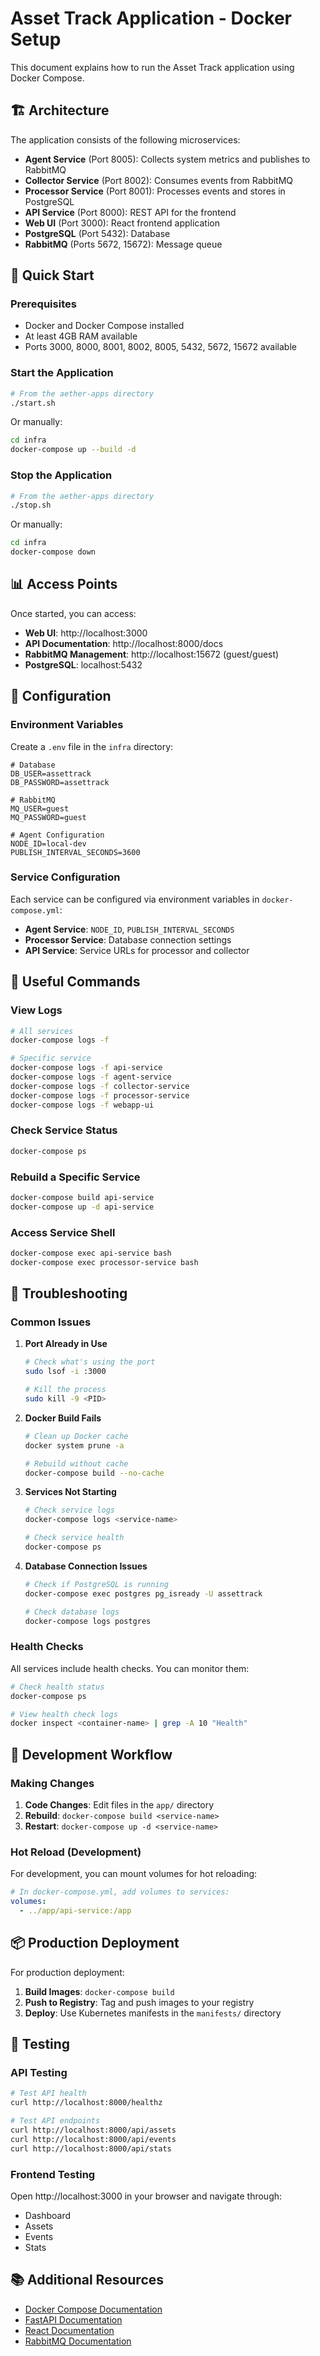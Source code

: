 # Asset Track Application - Docker Setup

This document explains how to run the Asset Track application using Docker Compose.

## 🏗️ Architecture

The application consists of the following microservices:

- **Agent Service** (Port 8005): Collects system metrics and publishes to RabbitMQ
- **Collector Service** (Port 8002): Consumes events from RabbitMQ
- **Processor Service** (Port 8001): Processes events and stores in PostgreSQL
- **API Service** (Port 8000): REST API for the frontend
- **Web UI** (Port 3000): React frontend application
- **PostgreSQL** (Port 5432): Database
- **RabbitMQ** (Ports 5672, 15672): Message queue

## 🚀 Quick Start

### Prerequisites

- Docker and Docker Compose installed
- At least 4GB RAM available
- Ports 3000, 8000, 8001, 8002, 8005, 5432, 5672, 15672 available

### Start the Application

```bash
# From the aether-apps directory
./start.sh
```

Or manually:

```bash
cd infra
docker-compose up --build -d
```

### Stop the Application

```bash
# From the aether-apps directory
./stop.sh
```

Or manually:

```bash
cd infra
docker-compose down
```

## 📊 Access Points

Once started, you can access:

- **Web UI**: http://localhost:3000
- **API Documentation**: http://localhost:8000/docs
- **RabbitMQ Management**: http://localhost:15672 (guest/guest)
- **PostgreSQL**: localhost:5432

## 🔧 Configuration

### Environment Variables

Create a `.env` file in the `infra` directory:

```env
# Database
DB_USER=assettrack
DB_PASSWORD=assettrack

# RabbitMQ
MQ_USER=guest
MQ_PASSWORD=guest

# Agent Configuration
NODE_ID=local-dev
PUBLISH_INTERVAL_SECONDS=3600
```

### Service Configuration

Each service can be configured via environment variables in `docker-compose.yml`:

- **Agent Service**: `NODE_ID`, `PUBLISH_INTERVAL_SECONDS`
- **Processor Service**: Database connection settings
- **API Service**: Service URLs for processor and collector

## 📝 Useful Commands

### View Logs

```bash
# All services
docker-compose logs -f

# Specific service
docker-compose logs -f api-service
docker-compose logs -f agent-service
docker-compose logs -f collector-service
docker-compose logs -f processor-service
docker-compose logs -f webapp-ui
```

### Check Service Status

```bash
docker-compose ps
```

### Rebuild a Specific Service

```bash
docker-compose build api-service
docker-compose up -d api-service
```

### Access Service Shell

```bash
docker-compose exec api-service bash
docker-compose exec processor-service bash
```

## 🐛 Troubleshooting

### Common Issues

1. **Port Already in Use**
   ```bash
   # Check what's using the port
   sudo lsof -i :3000
   
   # Kill the process
   sudo kill -9 <PID>
   ```

2. **Docker Build Fails**
   ```bash
   # Clean up Docker cache
   docker system prune -a
   
   # Rebuild without cache
   docker-compose build --no-cache
   ```

3. **Services Not Starting**
   ```bash
   # Check service logs
   docker-compose logs <service-name>
   
   # Check service health
   docker-compose ps
   ```

4. **Database Connection Issues**
   ```bash
   # Check if PostgreSQL is running
   docker-compose exec postgres pg_isready -U assettrack
   
   # Check database logs
   docker-compose logs postgres
   ```

### Health Checks

All services include health checks. You can monitor them:

```bash
# Check health status
docker-compose ps

# View health check logs
docker inspect <container-name> | grep -A 10 "Health"
```

## 🔄 Development Workflow

### Making Changes

1. **Code Changes**: Edit files in the `app/` directory
2. **Rebuild**: `docker-compose build <service-name>`
3. **Restart**: `docker-compose up -d <service-name>`

### Hot Reload (Development)

For development, you can mount volumes for hot reloading:

```yaml
# In docker-compose.yml, add volumes to services:
volumes:
  - ../app/api-service:/app
```

## 📦 Production Deployment

For production deployment:

1. **Build Images**: `docker-compose build`
2. **Push to Registry**: Tag and push images to your registry
3. **Deploy**: Use Kubernetes manifests in the `manifests/` directory

## 🧪 Testing

### API Testing

```bash
# Test API health
curl http://localhost:8000/healthz

# Test API endpoints
curl http://localhost:8000/api/assets
curl http://localhost:8000/api/events
curl http://localhost:8000/api/stats
```

### Frontend Testing

Open http://localhost:3000 in your browser and navigate through:
- Dashboard
- Assets
- Events
- Stats

## 📚 Additional Resources

- [Docker Compose Documentation](https://docs.docker.com/compose/)
- [FastAPI Documentation](https://fastapi.tiangolo.com/)
- [React Documentation](https://reactjs.org/docs/)
- [RabbitMQ Documentation](https://www.rabbitmq.com/documentation.html)
